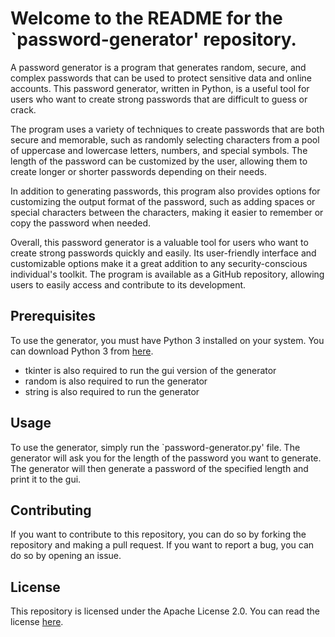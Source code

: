 # Welcome to the README for the `password-generator' repository.

A password generator is a program that generates random, secure, and complex passwords that can be used to protect sensitive data and online accounts. This password generator, written in Python, is a useful tool for users who want to create strong passwords that are difficult to guess or crack.

The program uses a variety of techniques to create passwords that are both secure and memorable, such as randomly selecting characters from a pool of uppercase and lowercase letters, numbers, and special symbols. The length of the password can be customized by the user, allowing them to create longer or shorter passwords depending on their needs.

In addition to generating passwords, this program also provides options for customizing the output format of the password, such as adding spaces or special characters between the characters, making it easier to remember or copy the password when needed.

Overall, this password generator is a valuable tool for users who want to create strong passwords quickly and easily. Its user-friendly interface and customizable options make it a great addition to any security-conscious individual's toolkit. The program is available as a GitHub repository, allowing users to easily access and contribute to its development.

## Prerequisites

To use the generator, you must have Python 3 installed on your system. You can download Python 3 from [here](https://www.python.org/downloads/).

- tkinter is also required to run the gui version of the generator  
- random is also required to run the generator  
- string is also required to run the generator  

## Usage

To use the generator, simply run the `password-generator.py' file. The generator will ask you for the length of the password you want to generate. The generator will then generate a password of the specified length and print it to the gui.

## Contributing

If you want to contribute to this repository, you can do so by forking the repository and making a pull request. If you want to report a bug, you can do so by opening an issue.

## License

This repository is licensed under the Apache License 2.0. You can read the license [here](LICENSE.MD).
